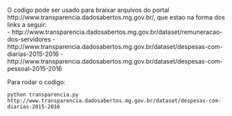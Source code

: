<p>O codigo pode ser usado para braixar arquivos do portal http://www.transparencia.dadosabertos.mg.gov.br/, que estao na forma dos links a seguir:<br>
- http://www.transparencia.dadosabertos.mg.gov.br/dataset/remuneracao-dos-servidores
- http://www.transparencia.dadosabertos.mg.gov.br/dataset/despesas-com-diarias-2015-2016
- http://www.transparencia.dadosabertos.mg.gov.br/dataset/despesas-com-pessoal-2015-2016
</p>
<p>Para rodar o codigo:</p>
<code>python transparencia.py http://www.transparencia.dadosabertos.mg.gov.br/dataset/despesas-com-diarias-2015-2016</code>
